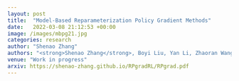 ```yaml
---
layout: post
title:  "Model-Based Reparameterization Policy Gradient Methods"
date:   2022-03-08 21:12:53 +00:00
image: /images/mbpg21.jpg
categories: research
author: "Shenao Zhang"
authors: "<strong>Shenao Zhang</strong>, Boyi Liu, Yan Li, Zhaoran Wang, Tuo Zhao"
venue: "Work in progress"
arxiv: https://shenao-zhang.github.io/RPgradRL/RPgrad.pdf
---
```

